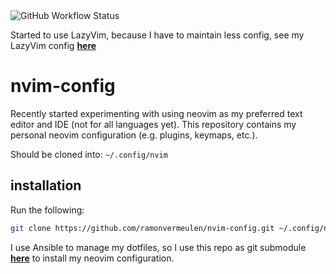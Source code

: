 <div align="left">
    <img alt="GitHub Workflow Status" src="https://github.com/ramonvermeulen/nvim-config/actions/workflows/simple-ci.yml/badge.svg?branch=main">
</div>

Started to use LazyVim, because I have to maintain less config, see my LazyVim config [**here**](https://github.com/ramonvermeulen/lazyvim-config)

# nvim-config
Recently started experimenting with using neovim as my preferred text editor and IDE (not for all languages yet).
This repository contains my personal neovim configuration (e.g. plugins, keymaps, etc.).

Should be cloned into: `~/.config/nvim`

## installation
Run the following:
```bash
git clone https://github.com/ramonvermeulen/nvim-config.git ~/.config/nvim
```

I use Ansible to manage my dotfiles, so I use this repo as git submodule [**here**](https://github.com/ramonvermeulen/dotfiles/tree/main/roles/neovim/files) to install my neovim configuration.
